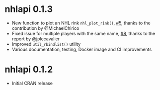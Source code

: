 # nhlapi 0.1.3

- New function to plot an NHL rink `nhl_plot_rink()`, [#5](https://github.com/jozefhajnala/nhlapi/pull/5), thanks to the contribution by @MichaelChirico 
- Fixed issue for multiple players with the same name, [#8](https://github.com/jozefhajnala/nhlapi/pull/8), thanks to the report by @jplecavalier
- Improved `util_rbindlist()` utility
- Various documentation, testing, Docker image and CI improvements

# nhlapi 0.1.2

- Initial CRAN release
